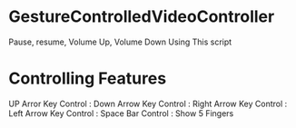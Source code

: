 # GestureControlledVideoController
Pause, resume, Volume Up, Volume Down Using This script

# Controlling Features
UP Arror Key Control : 
Down Arrow Key Control : 
Right Arrow Key Control : 
Left Arrow Key Control : 
Space Bar Control : Show 5 Fingers
